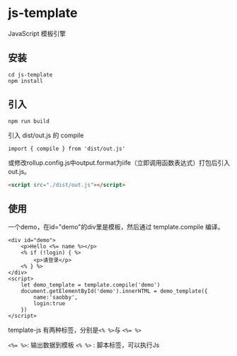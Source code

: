 # js-template
JavaScript 模板引擎

## 安装

```
cd js-template
npm install
```

## 引入

```
npm run build
```

引入 dist/out.js 的 compile

```
import { compile } from 'dist/out.js'
```

或修改rollup.config.js中output.format为iife（立即调用函数表达式）打包后引入out.js。
```html
<script src="./dist/out.js"></script>
```

## 使用

一个demo，在id="demo"的div里是模板，然后通过 template.compile 编译。
```
<div id="demo">
    <p>Hello <%= name %></p>
    <% if (!login) { %>
        <p>请登录</p>    
    <% } %>
</div>
<script>
    let demo_template = template.compile('demo')
    document.getElementById('demo').innerHTML = demo_template({
        name:'saobby',
        login:true
    })
</script>
```

template-js 有两种标签，分别是`<% %>`与 `<%= %>`

`<%= %>`: 输出数据到模板
`<% %>` : 脚本标签，可以执行Js

